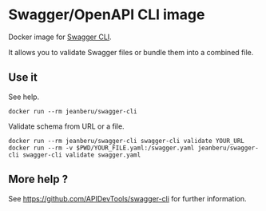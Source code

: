 # Swagger/OpenAPI CLI image

Docker image for [Swagger CLI](https://github.com/APIDevTools/swagger-cli).

It allows you to validate Swagger files or bundle them into a combined file.

## Use it

See help.
```shell script
docker run --rm jeanberu/swagger-cli 
```

Validate schema from URL or a file.
```shell script
docker run --rm jeanberu/swagger-cli swagger-cli validate YOUR_URL
docker run --rm -v $PWD/YOUR_FILE.yaml:/swagger.yaml jeanberu/swagger-cli swagger-cli validate swagger.yaml
```

## More help ?

See https://github.com/APIDevTools/swagger-cli for further information.
